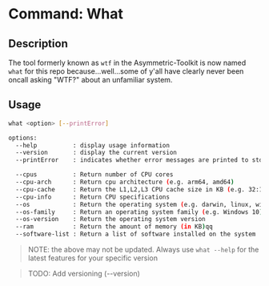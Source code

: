Command: What
=============

## Description

The tool formerly known as `wtf` in the Asymmetric-Toolkit
is now named `what` for this repo because...well...some of
y'all have clearly never been oncall asking "WTF?" about an
unfamiliar system.

## Usage

```bash
what <option> [--printError]

options:
  --help          : display usage information
  --version       : display the current version
  --printError    : indicates whether error messages are printed to stdout.

  --cpus          : Return number of CPU cores
  --cpu-arch      : Return cpu architecture (e.g. arm64, amd64)
  --cpu-cache     : Return the L1,L2,L3 CPU cache size in KB (e.g. 32:128:256 for 32 L1, 128 L2 and 256 L3)
  --cpu-info      : Return CPU specifications
  --os            : Return the operating system (e.g. darwin, linux, windows)
  --os-family     : Return an operating system family (e.g. Windows 10)
  --os-version    : Return the operating system version
  --ram           : Return the amount of memory (in KB)qq
  --software-list : Return a list of software installed on the system

```

> NOTE: the above may not be updated. Always use `what --help`
> for the latest features for your specific version

> TODO:
> Add versioning (--version)

